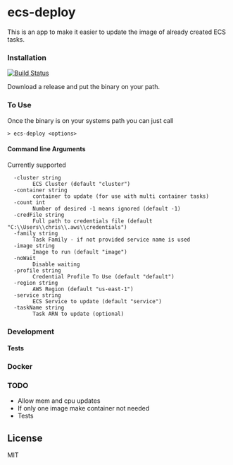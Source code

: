 # ecs-deploy

This is an app to make it easier to update the image of already created ECS tasks.


### Installation
[![Build Status](https://travis-ci.org/enderv/ecs-deploy.svg?branch=master)](https://travis-ci.org/enderv/awsmfa-go)

Download a release and put the binary on your path.

### To Use
Once the binary is on your systems path you can just call 
```
> ecs-deploy <options>
```

#### Command line Arguments
Currently supported
```
  -cluster string
        ECS Cluster (default "cluster")
  -container string
        container to update (for use with multi container tasks)
  -count int
        Number of desired -1 means ignored (default -1)
  -credFile string
        Full path to credentials file (default "C:\\Users\\chris\\.aws\\credentials")
  -family string
        Task Family - if not provided service name is used
  -image string
        Image to run (default "image")
  -noWait
        Disable waiting
  -profile string
        Credential Profile To Use (default "default")
  -region string
        AWS Region (default "us-east-1")
  -service string
        ECS Service to update (default "service")
  -taskName string
        Task ARN to update (optional)
```

### Development

#### Tests

### Docker

### TODO
- Allow mem and cpu updates
- If only one image make container not needed
- Tests

License
----

MIT
